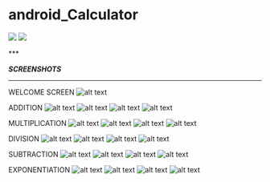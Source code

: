 # android_Calculator

<p>
<img src="https://cdn.jsdelivr.net/gh/devicons/devicon/icons/java/java-original-wordmark.svg" />
<img src="https://cdn.jsdelivr.net/gh/devicons/devicon/icons/android/android-original-wordmark.svg" />  
</p>
***

***SCREENSHOTS***
***

WELCOME SCREEN
![alt text](https://github.com/varun-k-victor/android_Calculator/blob/master/screenshots/Screenshot_2021-10-23-23-16-01-38.jpg)

ADDITION
![alt text](https://github.com/varun-k-victor/android_Calculator/blob/master/screenshots/Screenshot_2021-10-23-23-16-13-96.jpg)
![alt text](https://github.com/varun-k-victor/android_Calculator/blob/master/screenshots/Screenshot_2021-10-23-23-16-20-33.jpg)
![alt text](https://github.com/varun-k-victor/android_Calculator/blob/master/screenshots/Screenshot_2021-10-23-23-16-30-24.jpg)
![alt text](https://github.com/varun-k-victor/android_Calculator/blob/master/screenshots/Screenshot_2021-10-23-23-16-36-17.jpg)

MULTIPLICATION
![alt text](https://github.com/varun-k-victor/android_Calculator/blob/master/screenshots/Screenshot_2021-10-23-23-16-54-74.jpg)
![alt text](https://github.com/varun-k-victor/android_Calculator/blob/master/screenshots/Screenshot_2021-10-23-23-17-00-43.jpg)
![alt text](https://github.com/varun-k-victor/android_Calculator/blob/master/screenshots/Screenshot_2021-10-23-23-17-08-85.jpg)
![alt text](https://github.com/varun-k-victor/android_Calculator/blob/master/screenshots/Screenshot_2021-10-23-23-17-13-24.jpg)

DIVISION
![alt text](https://github.com/varun-k-victor/android_Calculator/blob/master/screenshots/Screenshot_2021-10-23-23-17-21-70.jpg)
![alt text](https://github.com/varun-k-victor/android_Calculator/blob/master/screenshots/Screenshot_2021-10-23-23-17-27-50.jpg)
![alt text](https://github.com/varun-k-victor/android_Calculator/blob/master/screenshots/Screenshot_2021-10-23-23-17-34-05.jpg)
![alt text](https://github.com/varun-k-victor/android_Calculator/blob/master/screenshots/Screenshot_2021-10-23-23-17-37-01.jpg)

SUBTRACTION
![alt text](https://github.com/varun-k-victor/android_Calculator/blob/master/screenshots/Screenshot_2021-10-23-23-17-46-54.jpg)
![alt text](https://github.com/varun-k-victor/android_Calculator/blob/master/screenshots/Screenshot_2021-10-23-23-17-52-74.jpg)
![alt text](https://github.com/varun-k-victor/android_Calculator/blob/master/screenshots/Screenshot_2021-10-23-23-18-01-23.jpg)
![alt text](https://github.com/varun-k-victor/android_Calculator/blob/master/screenshots/Screenshot_2021-10-23-23-18-04-06.jpg)

EXPONENTIATION
![alt text](https://github.com/varun-k-victor/android_Calculator/blob/master/screenshots/Screenshot_2021-10-23-23-18-11-24.jpg)
![alt text](https://github.com/varun-k-victor/android_Calculator/blob/master/screenshots/Screenshot_2021-10-23-23-18-13-56.jpg)
![alt text](https://github.com/varun-k-victor/android_Calculator/blob/master/screenshots/Screenshot_2021-10-23-23-18-16-27.jpg)
![alt text](https://github.com/varun-k-victor/android_Calculator/blob/master/screenshots/Screenshot_2021-10-23-23-18-18-87.jpg)
